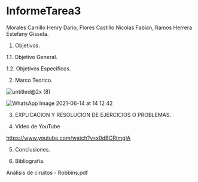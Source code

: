 # InformeTarea3

Morales Carrillo Henry Dario, Flores Castillo Nicolas Fabian, Ramos Herrera Estefany Gissela.

1. Objetivos.


1.1. Objetivo General.


1.2. Objetivos Especificos.


2. Marco Teorico.

![untitled@2x (8)](https://user-images.githubusercontent.com/85144847/122058844-acfb7c00-cdb1-11eb-8288-547a403fb083.png)

![WhatsApp Image 2021-06-14 at 14 12 42](https://user-images.githubusercontent.com/85144847/122015138-727bea00-cd85-11eb-8c56-fdd27c4876bc.jpeg)


3. EXPLICACION Y RESOLUCION DE EJERCICIOS O PROBLEMAS.


4. Video de YouTube

https://www.youtube.com/watch?v=x0dBCRtmgIA

5. Conclusiones.



6. Bibliografia.


Análisis de ciruitos - Robbins.pdf
